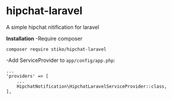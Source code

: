 # hipchat-laravel
A simple hipchat nitification for laravel


**Installation**
-Require composer 
```
composer require stiko/hipchat-laravel
```

-Add ServiceProvider to `app/config/app.php`:
```
...
'providers' => [
    ...
    HipchatNotification\HipchatLaravelServiceProvider::class,
],
```
